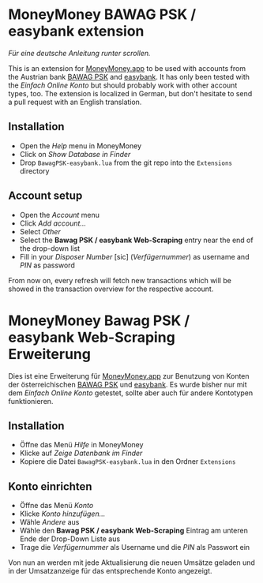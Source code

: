 # MoneyMoney BAWAG PSK / easybank extension

_Für eine deutsche Anleitung runter scrollen._

This is an extension for [MoneyMoney.app](http://moneymoney-app.com) to be used with accounts from the Austrian bank [BAWAG PSK](https://www.bawagpsk.com) and [easybank](https://www.easybank.at). It has only been tested with the *Einfach Online Konto* but should probably work with other account types, too. The extension is localized in German, but don't hesitate to send a pull request with an English translation.

## Installation

- Open the _Help_ menu in MoneyMoney
- Click on _Show Database in Finder_
- Drop `BawagPSK-easybank.lua` from the git repo into the `Extensions` directory

## Account setup
- Open the _Account_ menu
- Click _Add account..._
- Select _Other_
- Select the __Bawag PSK / easybank Web-Scraping__ entry near the end of the drop-down list
- Fill in your _Disposer Number_ \[sic\] (_Verfügernummer_) as username and _PIN_ as password

From now on, every refresh will fetch new transactions which will be showed in the transaction overview for the respective account.

# MoneyMoney Bawag PSK / easybank Web-Scraping Erweiterung

Dies ist eine Erweiterung für [MoneyMoney.app](http://moneymoney-app.com) zur Benutzung von Konten der österreichischen [BAWAG PSK](https://www.bawagpsk.com) und [easybank](https://www.easybank.at). Es wurde bisher nur mit dem *Einfach Online Konto* getestet, sollte aber auch für andere Kontotypen funktionieren.

## Installation

- Öffne das Menü _Hilfe_ in MoneyMoney
- Klicke auf _Zeige Datenbank im Finder_
- Kopiere die Datei `BawagPSK-easybank.lua` in den Ordner `Extensions`

## Konto einrichten
- Öffne das Menü _Konto_
- Klicke _Konto hinzufügen..._
- Wähle _Andere_ aus
- Wähle den __Bawag PSK / easybank Web-Scraping__ Eintrag am unteren Ende der Drop-Down Liste aus
- Trage die _Verfügernummer_ als Username und die _PIN_ als Passwort ein

Von nun an werden mit jede Aktualisierung die neuen Umsätze geladen und in der Umsatzanzeige für das entsprechende Konto angezeigt.

